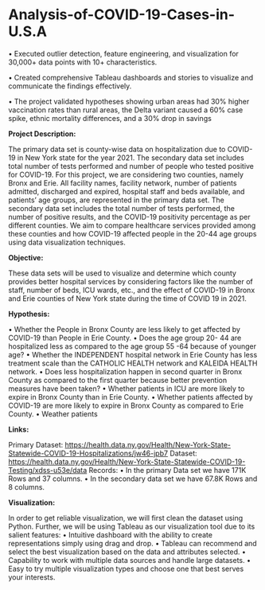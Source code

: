 # Analysis-of-COVID-19-Cases-in-U.S.A

•    Executed outlier detection, feature engineering, and visualization for 30,000+ data points with 10+ characteristics. 

•    Created comprehensive Tableau dashboards and stories to visualize and communicate the findings effectively. 

•    The project validated hypotheses showing urban areas had 30% higher vaccination rates than rural areas, the Delta 
     variant caused a 60% case spike, ethnic mortality differences, and a 30% drop in savings

**Project Description:**

The primary data set is county-wise data on hospitalization due to COVID-19 in New York state for the year 2021. The secondary data set includes total number of tests performed and number of people who tested positive for COVID-19. For this project, we are considering two counties, namely Bronx and Erie. All facility names, facility network, number of patients admitted, discharged and expired, hospital staff and beds available, and patients’ age groups, are represented in the primary data set. The secondary data set includes the total number of tests performed, the number of positive results, and the COVID-19 positivity percentage as per different counties. We aim to compare healthcare services provided among these counties and how COVID-19 affected people in the 20-44 age groups using data visualization techniques.

**Objective:**

These data sets will be used to visualize and determine which county provides better hospital services by considering factors like the number of staff, number of beds, ICU wards, etc., and the effect of COVID-19 in Bronx and Erie counties of New York state during the time of COVID 19 in 2021.

**Hypothesis:**

• Whether the People in Bronx County are less likely to get affected by COVID-19 than People in Erie County.
• Does the age group 20- 44 are hospitalized less as compared to the age group 55 -64 because of younger age?
• Whether the INDEPENDENT hospital network in Erie County has less treatment scale than the CATHOLIC HEALTH network and KALEIDA HEALTH network.
• Does less hospitalization happen in second quarter in Bronx County as compared to the first quarter because better prevention measures have been taken?
• Whether patients in ICU are more likely to expire in Bronx County than in Erie County.
• Whether patients affected by COVID-19 are more likely to expire in Bronx County as compared to Erie County.
• Weather patients

**Links:**

Primary Dataset: https://health.data.ny.gov/Health/New-York-State-Statewide-COVID-19-Hospitalizations/jw46-jpb7
Dataset: https://health.data.ny.gov/Health/New-York-State-Statewide-COVID-19-Testing/xdss-u53e/data
Records:
• In the primary Data set we have 171K Rows and 37 columns.
• In the secondary data set we have 67.8K Rows and 8 columns.

**Visualization:**

In order to get reliable visualization, we will first clean the dataset using Python. Further, we will be using Tableau as our visualization tool due to its salient features:
• Intuitive dashboard with the ability to create representations simply using drag and drop.
• Tableau can recommend and select the best visualization based on the data and attributes selected.
• Capability to work with multiple data sources and handle large datasets.
• Easy to try multiple visualization types and choose one that best serves your interests.

